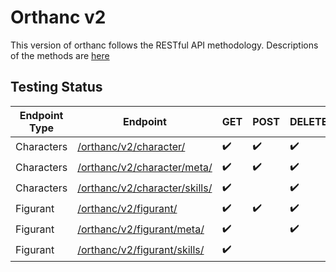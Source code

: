 # Orthanc v2
This version of orthanc follows the RESTful API methodology.
Descriptions of the methods are [here](https://www.restapitutorial.com/lessons/httpmethods.html)

## Testing Status
| Endpoint Type | Endpoint                                                        | GET                | POST               | DELETE             | PATCH              |
| ------------- | --------------------------------------------------------------- | ------------------ | ------------------ | ------------------ | ------------------ |
| Characters    | [/orthanc/v2/character/](/v2/character/README.md)               | :heavy_check_mark: | :heavy_check_mark: | :heavy_check_mark: |                    |
| Characters    | [/orthanc/v2/character/meta/](/v2/character/meta/README.md)     | :heavy_check_mark: | :heavy_check_mark: | :heavy_check_mark: | :heavy_check_mark: |
| Characters    | [/orthanc/v2/character/skills/](/v2/character/skills/README.md) | :heavy_check_mark: |                    | :heavy_check_mark: |                    |
| Figurant      | [/orthanc/v2/figurant/](/v2/figurant/README.md)                 | :heavy_check_mark: | :heavy_check_mark: | :heavy_check_mark: |
| Figurant      | [/orthanc/v2/figurant/meta/](/v2/figurant/meta/README.md)       | :heavy_check_mark: |                    | :heavy_check_mark: | :heavy_check_mark: |
| Figurant      | [/orthanc/v2/figurant/skills/](/v2/figurant/skills/README.md)   | :heavy_check_mark: |                    |                    |                    |

